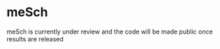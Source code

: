 # meSch

meSch is currently under review and the code will be made public once results are released

